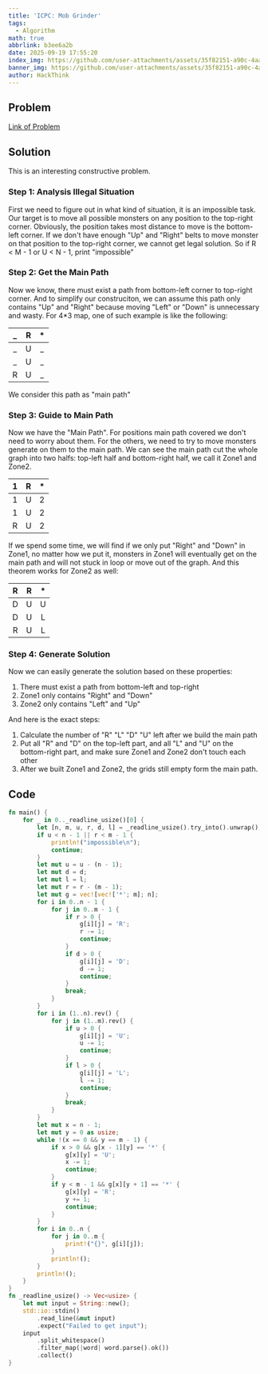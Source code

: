 ```yaml
---
title: 'ICPC: Mob Grinder'
tags:
  - Algorithm
math: true
abbrlink: b3ee6a2b
date: 2025-09-19 17:55:20
index_img: https://github.com/user-attachments/assets/35f82151-a90c-4aa0-bbdf-804383675d38
banner_img: https://github.com/user-attachments/assets/35f82151-a90c-4aa0-bbdf-804383675d38
author: HackThink
---
```

## Problem

[Link of Problem](https://open.kattis.com/problems/mobgrinder)

## Solution

This is an interesting constructive problem.

### Step 1: Analysis Illegal Situation

First we need to figure out in what kind of situation, it is an impossible task. Our target is to move all possible monsters on any position to the top-right corner. Obviously, the position takes most distance to move is the bottom-left corner. If we don't have enough "Up" and "Right" belts to move monster on that position to the top-right corner, we cannot get legal solution. So if R < M - 1 or U < N - 1, print "impossible"

### Step 2: Get the Main Path

Now we know, there must exist a path from bottom-left corner to top-right corner. And to simplify our construciton, we can assume this path only contains "Up" and "Right" because moving "Left" or "Down" is unnecessary and wasty. For 4*3 map, one of such example is like the following:

|_|R|*|
| :----------: | :--------:| :----------: |
|_|U|_|
|_|U|_|
|R|U|_|

We consider this path as "main path"

### Step 3: Guide to Main Path

Now we have the "Main Path". For positions main path covered we don't need to worry about them. For the others, we need to try to move monsters generate on them to the main path. We can see the main path cut the whole graph into two halfs: top-left half and bottom-right half, we call it Zone1 and Zone2. 

|1|R|*|
| :----------: | :--------:| :----------: |
|1|U|2|
|1|U|2|
|R|U|2|

If we spend some time, we will find if we only put "Right" and "Down" in Zone1, no matter how we put it, monsters in Zone1 will eventually get on the main path and will not stuck in loop or move out of the graph. And this theorem works for Zone2 as well:

|R|R|*|
| :----------: | :--------:| :----------: |
|D|U|U|
|D|U|L|
|R|U|L|

### Step 4: Generate Solution

Now we can easily generate the solution based on these properties:

1. There must exist a path from bottom-left and top-right
2. Zone1 only contains "Right" and "Down"
3. Zone2 only contains "Left" and "Up"

And here is the exact steps:

1. Calculate the number of "R" "L" "D" "U" left after we build the main path
2. Put all "R" and "D" on the top-left part, and all "L" and "U" on the bottom-right part, and make sure Zone1 and Zone2 don't touch each other
3. After we built Zone1 and Zone2, the grids still empty form the main path.

## Code

```Rust
fn main() {
    for _ in 0.._readline_usize()[0] {
        let [n, m, u, r, d, l] = _readline_usize().try_into().unwrap();
        if u < n - 1 || r < m - 1 {
            println!("impossible\n");
            continue;
        }
        let mut u = u - (n - 1);
        let mut d = d;
        let mut l = l;
        let mut r = r - (m - 1);
        let mut g = vec![vec!['*'; m]; n];
        for i in 0..n - 1 {
            for j in 0..m - 1 {
                if r > 0 {
                    g[i][j] = 'R';
                    r -= 1;
                    continue;
                }
                if d > 0 {
                    g[i][j] = 'D';
                    d -= 1;
                    continue;
                }
                break;
            }
        }
        for i in (1..n).rev() {
            for j in (1..m).rev() {
                if u > 0 {
                    g[i][j] = 'U';
                    u -= 1;
                    continue;
                }
                if l > 0 {
                    g[i][j] = 'L';
                    l -= 1;
                    continue;
                }
                break;
            }
        }
        let mut x = n - 1;
        let mut y = 0 as usize;
        while !(x == 0 && y == m - 1) {
            if x > 0 && g[x - 1][y] == '*' {
                g[x][y] = 'U';
                x -= 1;
                continue;
            }
            if y < m - 1 && g[x][y + 1] == '*' {
                g[x][y] = 'R';
                y += 1;
                continue;
            }
        }
        for i in 0..n {
            for j in 0..m {
                print!("{}", g[i][j]);
            }
            println!();
        }
        println!();
    }
}
fn _readline_usize() -> Vec<usize> {
    let mut input = String::new();
    std::io::stdin()
        .read_line(&mut input)
        .expect("Failed to get input");
    input
        .split_whitespace()
        .filter_map(|word| word.parse().ok())
        .collect()
}
```